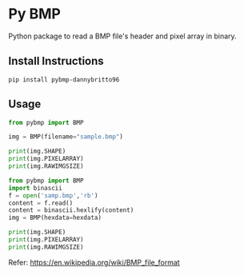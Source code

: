 # Py BMP

Python package to read a BMP file's header and pixel array in binary.

## Install Instructions

```shell
pip install pybmp-dannybritto96
```

## Usage

```python
from pybmp import BMP

img = BMP(filename="sample.bmp")

print(img.SHAPE)
print(img.PIXELARRAY)
print(img.RAWIMGSIZE)
```

```python
from pybmp import BMP
import binascii
f = open('samp.bmp','rb')
content = f.read()
content = binascii.hexlify(content)
img = BMP(hexdata=hexdata)

print(img.SHAPE)
print(img.PIXELARRAY)
print(img.RAWIMGSIZE)
```

Refer: <https://en.wikipedia.org/wiki/BMP_file_format>
